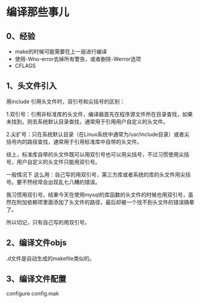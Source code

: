 # 编译那些事儿

## 0、经验
- make的时候可能需要在上一层进行编译
- 使用-Wno-error去掉所有警告，或者删除-Werror选项
- CFLAGS


## 1、头文件引入
用include 引用头文件时，双引号和尖括号的区别：

1.双引号：引用非标准库的头文件，编译器首先在程序源文件所在目录查找，如果未找到，则去系统默认目录查找，通常用于引用用户自定义的头文件。

2.尖扩号：只在系统默认目录（在Linux系统中通常为/usr/include目录）或者尖括号内的路径查找，通常用于引用标准库中自带的头文件。

综上，标准库自带的头文件既可以用双引号也可以用尖括号，不过习惯使用尖括号，用户自定义的头文件只能用双引号。


一般情况下 这么用：自己写的用双引号，第三方库或者系统的库的头文件用尖括号。要不然经常会出现乱七八糟的错误。

我习惯用双引号。结果今天在使用mysql的库函数的头文件的时候也用双引号，虽然在附加依赖项里面添加了头文件的路径，最后却被一个找不到头文件的错误搞晕了。

所以切记，只有自己写的用双引号。

## 2、编译文件objs
.d文件是自动生成的makefile类似的。


## 3、编译文件配置
configure
config.mak








